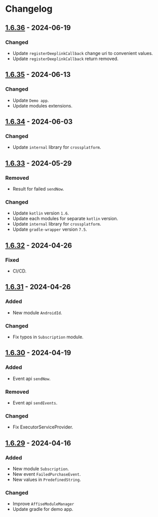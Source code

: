 # Changelog

## [1.6.36] - 2024-06-19

### Changed

- Update `registerDeeplinkCallback` change uri to convenient values.
- Update `registerDeeplinkCallback` return removed.

## [1.6.35] - 2024-06-13

### Changed

- Update `Demo app`.
- Update modules extensions.

## [1.6.34] - 2024-06-03

### Changed

- Update `internal` library for `crossplatform`.

## [1.6.33] - 2024-05-29

### Removed

- Result for failed `sendNow`.

### Changed

- Update `kotlin` version `1.6`.
- Update each modules for separate `kotlin` version. 
- Update `internal` library for `crossplatform`.
- Update `gradle-wrapper` version `7.5`.

## [1.6.32] - 2024-04-26

### Fixed

- CI/CD.

## [1.6.31] - 2024-04-26

### Added

- New module `AndroidId`.

### Changed

- Fix typos in `Subscription` module.

## [1.6.30] - 2024-04-19

### Added

- Event api `sendNow`.

### Removed

- Event api `sendEvents`.

### Changed

- Fix ExecutorServiceProvider.

## [1.6.29] - 2024-04-16

### Added

- New module `Subscription`.
- New event `FailedPurchaseEvent`.
- New values in `PredefinedString`.

### Changed

- Improve `AffiseModuleManager`
- Update gradle for demo app.

[1.6.36]: https://github.com/affise/sdk-android/compare/v1.6.35...v1.6.36
[1.6.35]: https://github.com/affise/sdk-android/compare/v1.6.34...v1.6.35
[1.6.34]: https://github.com/affise/sdk-android/compare/v1.6.33...v1.6.34
[1.6.33]: https://github.com/affise/sdk-android/compare/v1.6.32...v1.6.33
[1.6.32]: https://github.com/affise/sdk-android/compare/v1.6.31...v1.6.32
[1.6.31]: https://github.com/affise/sdk-android/compare/v1.6.30...v1.6.31
[1.6.30]: https://github.com/affise/sdk-android/compare/v1.6.29...v1.6.30
[1.6.29]: https://github.com/affise/sdk-android/compare/v1.6.28...v1.6.29
